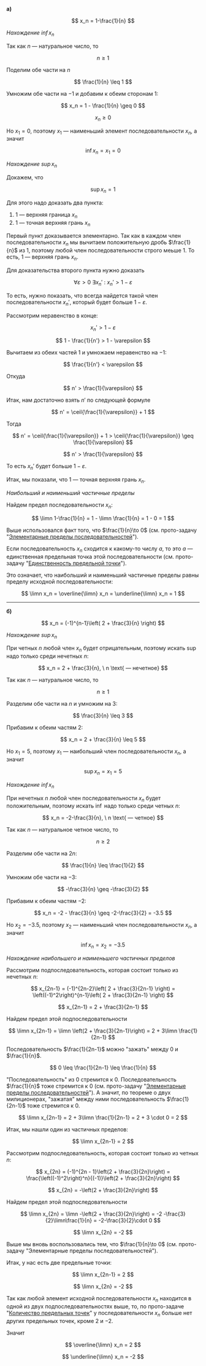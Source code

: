 **а)**

$$ x_n = 1-\frac{1}{n} $$

*Нахождение $\inf x_n$*

Так как $n$ — натуральное число, то

$$ n \geq 1 $$

Поделим обе части на $n$

$$ \frac{1}{n} \leq 1 $$

Умножим обе части на $-1$ и добавим к обеим сторонам $1$:

$$ x_n = 1 - \frac{1}{n} \geq 0 $$

$$ x_n \geq 0 $$

Но $x_1 = 0$, поэтому $x_1$ — наименьший элемент последовательности $x_n$, а значит

$$ \inf x_n = x_1 = 0 $$

*Нахождение $\sup x_n$*

Докажем, что

$$ \sup x_n = 1 $$

Для этого надо доказать два пункта:

1. $1$ — верхняя граница $x_n$
2. $1$ — точная верхняя грань $x_n$

Первый пункт доказывается элементарно. Так как в каждом член последовательности $x_n$ мы вычитаем положительную дробь $\frac{1}{n}$ из $1$, поэтому любой член
последовательности строго меьше $1$. То есть, $1$ — верхняя грань $x_n$.

Для доказательства второго пункта нужно доказать

$$ \forall \varepsilon > 0 \ \exists x_n' \ : \ x_n' > 1 - \varepsilon $$

То есть, нужно показать, что всегда найдется такой член последовательности $x_n'$, который будет больше $1-\varepsilon$.

Рассмотрим неравенство в конце:

$$ x_n' > 1 - \varepsilon $$

$$ 1 - \frac{1}{n'} > 1 - \varepsilon $$

Вычитаем из обеих частей $1$ и умножаем неравенство на $-1$:

$$ \frac{1}{n'} < \varepsilon $$

Откуда

$$ n' > \frac{1}{\varepsilon} $$

Итак, нам достаточно взять $n'$ по следующей формуле

$$ n' = \ceil{\frac{1}{\varepsilon}} + 1 $$

Тогда

$$ n' = \ceil{\frac{1}{\varepsilon}} + 1 > \ceil{\frac{1}{\varepsilon}} \geq \frac{1}{\varepsilon}  $$

$$ n' > \frac{1}{\varepsilon} $$

То есть $x_n'$ будет больше $1-\varepsilon$.

Итак, мы показали, что $1$ — точная верхняя грань $x_n$.

*Наибольший и наименьший частичные пределы*

Найдем предел последовательности $x_n$:

$$ \limn 1-\frac{1}{n} = 1 - \limn \frac{1}{n} = 1 - 0 = 1 $$

Выше использовался факт того, что $\frac{1}{n}\to 0$ (см. прото-задачу "[Элементарные пределы последовательностей](/proto/sequences/limits/elementary)").

Если последовательность $x_n$ сходится к какому-то числу $a$, то это $a$ — единственная предельная точка этой последовательности (см. прото-задачу "[Единственность предельной точки](/proto/sequences/limits/limit-point)").

Это означает, что наибольший и наименьший частичные пределы равны пределу исходной последовательности:

$$ \limn x_n = \overline{\limn} x_n = \underline{\limn} x_n = 1 $$

---

**б)**

$$ x_n = (-1)^{n-1}\left( 2 + \frac{3}{n} \right) $$

*Нахождение $\sup x_n$*

При четных $n$ любой член $x_n$ будет отрицательным, поэтому искать $\sup$ надо только среди нечетных $n$:

$$ x_n = 2 + \frac{3}{n}, \ n \text{ — нечетное} $$

Так как $n$ — натуральное число, то

$$ n \geq 1 $$

Разделим обе части на $n$ и умножим на $3$:

$$ \frac{3}{n} \leq 3 $$

Прибавим к обеим частям $2$:

$$ x_n = 2 + \frac{3}{n} \leq 5 $$

Но $x_1 = 5$, поэтому $x_1$ — наибольший член последовательности $x_n$, а значит

$$ \sup x_n = x_1 = 5 $$

*Нахождение $\inf x_n$*

При нечетных $n$ любой член последовательности $x_n$ будет положительным, поэтому искать $\inf$ надо только среди четных $n$:

$$ x_n = -2-\frac{3}{n}, \ n \text{ — четное} $$

Так как $n$ — натуральное четное число, то

$$ n \geq 2 $$

Разделим обе части на $2n$:

$$ \frac{1}{n} \leq \frac{1}{2} $$

Умножим обе части на $-3$:

$$ -\frac{3}{n} \geq -\frac{3}{2} $$

Прибавим к обеим частям $-2$:

$$ x_n = -2 - \frac{3}{n} \geq -2-\frac{3}{2} = -3.5 $$

Но $x_2 = -3.5$, поэтому $x_2$ — наименьший член последовательности $x_n$, а значит

$$ \inf x_n = x_2 = -3.5 $$

*Нахождение наибольшего и наименьшего частичных пределов*

Рассмотрим подпоследовательность, которая состоит только из нечетных $n$:

$$ x_{2n-1} = (-1)^{2n-2}\left( 2 + \frac{3}{2n-1} \right) = \left((-1)^2\right)^{n-1}\left( 2 + \frac{3}{2n-1} \right) $$

$$ x_{2n-1} = 2 + \frac{3}{2n-1} $$

Найдем предел этой подпоследовательности

$$ \limn x_{2n-1} = \limn \left(2 + \frac{3}{2n-1}\right) = 2 + 3\limn \frac{1}{2n-1} $$

Последовательность $\frac{1}{2n-1}$ можно "зажать" между $0$ и $\frac{1}{n}$.

$$ 0 \leq \frac{1}{2n-1} \leq \frac{1}{n} $$

"Последовательность" из $0$ стремится к $0$. Последовательность $\frac{1}{n}$ тоже стремится к $0$ (см. прото-задачу "[Элементарные пределы последовательностей](/proto/sequences/limits/elementary)"). А значит,
по теореме о двух милиционерах, "зажатая" между ними последовательность $\frac{1}{2n-1}$ тоже стремится к $0$.

$$ \limn x_{2n-1} = 2 + 3\limn \frac{1}{2n-1} = 2 + 3 \cdot 0 = 2 $$

Итак, мы нашли один из частичных пределов:

$$ \limn x_{2n-1} = 2 $$

Рассмотрим подпоследовательность, которая состоит только из четных $n$:

$$ x_{2n} = (-1)^{2n - 1}\left(2 + \frac{3}{2n}\right) = \frac{\left((-1)^2\right)^n}{(-1)}\left(2 + \frac{3}{2n}\right) $$

$$ x_{2n} = -\left(2 + \frac{3}{2n}\right) $$

Найдем предел этой подпоследовательности

$$ \limn x_{2n} = \limn -\left(2 + \frac{3}{2n}\right) = -2 -\frac{3}{2}\limn\frac{1}{n} = -2-\frac{3}{2}\cdot 0 $$

$$ \limn x_{2n} = -2 $$

Выше мы вновь воспользовались тем, что $\frac{1}{n}\to 0$ (см. прото-задачу "Элементарные пределы последовательностей").

Итак, у нас есть две предельные точки:

$$ \limn x_{2n-1} = 2 $$

$$ \limn x_{2n} = -2 $$

Так как любой элемент исходной последовательности $x_n$ находится в одной из двух подпоследовательностях выше, то, по прото-задаче "[Количество предельных точек](/proto/sequences/limits/max-limit-points)"
у последовательности $x_n$ больше нет других предельных точек, кроме $2$ и $-2$.

Значит

$$ \overline{\limn} x_n = 2 $$

$$ \underline{\limn} x_n = -2 $$